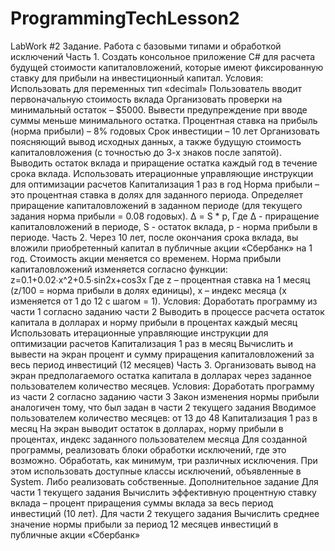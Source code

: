 # ProgrammingTechLesson2
LabWork #2
Задание. Работа с базовыми типами и обработкой исключений
Часть 1.
Создать консольное приложение C# для расчета будущей стоимости капиталовложений, которые имеют фиксированную ставку для прибыли на инвестиционный капитал.
Условия:
	Использовать для переменных тип «decimal»
	Пользователь вводит первоначальную стоимость вклада
	Организовать проверки на минимальный остаток – $5000. Вывести предупреждение при вводе суммы меньше минимального остатка.
	Процентная ставка на прибыль (норма прибыли)  – 8% годовых
	Срок инвестиции – 10 лет
	Организовать поясняющий вывод исходных данных, а также будущую стоимость капиталовложения (с точностью до 3-х знаков после запятой). Выводить остаток вклада и приращение остатка каждый год в течение срока вклада.
	Использовать итерационные управляющие инструкции для оптимизации расчетов
	Капитализация 1 раз в год
Норма прибыли – это процентная ставка в долях для заданного периода. Определяет приращение капиталовложений в заданном периоде (для текущего задания норма прибыли = 0.08 годовых). 
∆ = S * p,
Где ∆ - приращение капиталовложений  в периоде, S - остаток вклада, p - норма прибыли в периоде.
Часть 2.
Через 10 лет, после окончания срока вклада, вы вложили приобретенный капитал в публичные акции «Сбербанк» на 1 год. 
Стоимость акции меняется со временем. Норма прибыли капиталовложений изменяется согласно функции:
z=0.1+0.02∙x^2+0.5∙sin⁡2x+cos⁡3x
Где z – процентная ставка на 1 месяц (z/100 = норма прибыли в долях единицы), 
x – индекс месяца (x изменяется от 1 до 12 с шагом = 1).
Условия:
	Доработать программу из части 1 согласно заданию части 2
	Выводить в процессе расчета остаток капитала в долларах и норму прибыли в процентах каждый месяц
	Использовать итерационные управляющие инструкции для оптимизации расчетов
	Капитализация 1 раз в месяц
	Вычислить и вывести на экран процент и сумму приращения капиталовложений за весь период инвестиций (12 месяцев)
Часть 3.
Организовать вывод на экран предполагаемого остатка капитала в долларах через заданное пользователем количество месяцев. 
Условия:
	Доработать программу из части 2 согласно заданию части 3
	Закон изменения нормы прибыли аналогичен тому, что был задан в части 2 текущего задания 
	Вводимое пользователем количество месяцев: от 13 до 48
	Капитализация 1 раз в месяц
	На экран выводит остаток в долларах, норму прибыли в процентах, индекс заданного пользователем месяца
Для созданной программы, реализовать блоки обработки исключений, где это возможно. Обработать, как минимум, три различных исключения. При этом использовать доступные классы исключений, объявленные в System. Либо реализовать собственные.
Дополнительное задание
Для части 1 текущего задания
	Вычислить эффективную процентную ставку вклада – процент приращения суммы вклада за весь период инвестиций (10 лет).
Для части 2 текущего задания
	Вычислить среднее значение нормы прибыли за период 12 месяцев инвестиций в публичные акции «Сбербанк»
